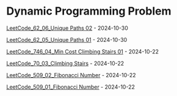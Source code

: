 # Dynamic Programming Problem
[LeetCode_62_06_Unique Paths 02](https://github.com/EdwardShiung/LeetCode/blob/main/Top_Interview/DynamicProgramming/04_62_Unique_Paths/04_62_Unique_Paths_02.cpp) - 2024-10-30

[LeetCode_62_05_Unique Paths 01](https://github.com/EdwardShiung/LeetCode/blob/main/Top_Interview/DynamicProgramming/04_62_Unique_Paths/04_62_Unique_Paths_01.cpp) - 2024-10-30

[LeetCode_746_04_Min Cost Climbing Stairs 01](https://github.com/EdwardShiung/LeetCode/blob/main/Top_Interview/DynamicProgramming/03_746_Min_Cost_Climbing_Stairs/03_746_Min_Cost_Climbing_Stairs_01.cpp) - 2024-10-22

[LeetCode_70_03_Climbing Stairs](https://github.com/EdwardShiung/LeetCode/blob/main/Top_Interview/DynamicProgramming/02_70_Climbing_Stairs/02_70_Climbing_Stairs_01.cpp) - 2024-10-22

[LeetCode_509_02_Fibonacci Number](https://github.com/EdwardShiung/LeetCode/blob/main/Top_Interview/DynamicProgramming/01_509_Fibonacci_Number_02.cpp) - 2024-10-22

[LeetCode_509_01_Fibonacci Number](https://github.com/EdwardShiung/LeetCode/blob/main/Top_Interview/DynamicProgramming/01_509_Fibonacci_Number_01.cpp) - 2024-10-22
